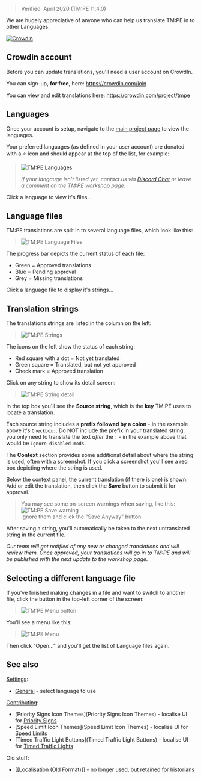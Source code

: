 > Verified: April 2020 (TM:PE 11.4.0)

We are hugely appreciative of anyone who can help us translate TM:PE in to other Languages.

[![Crowdin](https://badges.crowdin.net/tmpe/localized.svg)](https://crowdin.com/project/tmpe)

## Crowdin account

Before you can update translations, you'll need a user account on CrowdIn.

You can sign-up, **for free**, here: https://crowdin.com/join

You can view and edit translations here: https://crowdin.com/project/tmpe

## Languages

Once your account is setup, navigate to the [main project page](https://crowdin.com/project/tmpe) to view the languages.

Your preferred languages (as defined in your user account) are donated with a ⭐️ icon and should appear at the top of the list, for example:

> [![TM:PE Languages](https://imgur.com/Xr55vNX.png)](https://crowdin.com/project/tmpe)
>  
> _If your langauge isn't listed yet, contact us via [Discord Chat](https://discord.gg/faKUnST) or leave a comment on the TM:PE workshop page._

Click a language to view it's files...

## Language files

TM:PE translations are split in to several language files, which look like this:

> ![TM:PE Language Files](https://i.imgur.com/TUjwpyel.png)

The progress bar depicts the current status of each file:

* Green = Approved translations
* Blue = Pending approval
* Grey = Missing translations

Click a language file to display it's strings...

## Translation strings

The translations strings are listed in the column on the left:

> ![TM:PE Strings](https://i.imgur.com/JR4tM63.png)

The icons on the left show the status of each string:

* Red square with a dot = Not yet translated
* Green square = Translated, but not yet approved
* Check mark = Approved translation

Click on any string to show its detail screen:

> ![TM:PE String detail](https://i.imgur.com/qXXaWdXl.png)

In the top box you'll see the **Source string**, which is the **key** TM:PE uses to locate a translation.

Each source string includes a **prefix followed by a colon** - in the example above it's `Checkbox:`. Do NOT include the prefix in your translated string; you only need to translate the text _after_ the `:` - in the example above that would be `Ignore disabled mods`.

The **Context** section provides some additional detail about where the string is used, often with a screenshot. If you click a screenshot you'll see a red box depicting where the string is used.

Below the context panel, the current translation (if there is one) is shown. Add or edit the translation, then click the **Save** button to submit it for approval.

> You may see some on-screen warnings when saving, like this:
> ![TM:PE Save warning](https://i.imgur.com/8k9G4W8.png)  
> Ignore them and click the "Save Anyway" button.

After saving a string, you'll automatically be taken to the next untranslated string in the current file.

_Our team will get notified of any new or changed translations and will review them. Once approved, your translations will go in to TM:PE and will be published with the next update to the workshop page._

## Selecting a different language file

If you've finished making changes in a file and want to switch to another file, click the button in the top-left corner of the screen:

> ![TM:PE Menu button](https://i.imgur.com/0I1NQGZm.png)

You'll see a menu like this:

> ![TM:PE Menu](https://i.imgur.com/dhKSCA8m.png)

Then click "Open..." and you'll get the list of Language files again.

## See also

[Settings](Settings.md):

* [General](General.md) - select language to use

[Contributing](Contributing):

* [Priority Signs Icon Themes](Priority Signs Icon Themes) - localise UI for [Priority Signs](Priority-Signs.md)
* [Speed Limit Icon Themes](Speed Limit Icon Themes) - localise UI for [Speed Limits](Speed-Limits.md)
* [Timed Traffic Light Buttons](Timed Traffic Light Buttons) - localise UI for [Timed Traffic Lights](Timed-Traffic-Lights.md)

Old stuff:

* [[Localisation (Old Format)]] - no longer used, but retained for historians